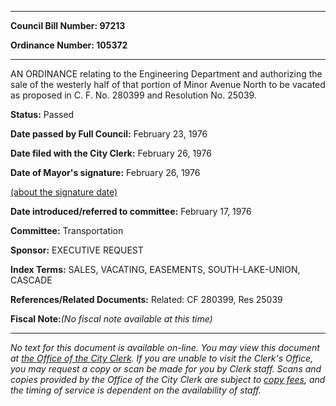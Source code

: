 

********

**Council Bill Number: 97213**
   
**Ordinance Number: 105372**
********

 AN ORDINANCE relating to the Engineering Department and authorizing the sale of the westerly half of that portion of Minor Avenue North to be vacated as proposed in C. F. No. 280399 and Resolution No. 25039.

**Status:** Passed
   
**Date passed by Full Council:** February 23, 1976
   
**Date filed with the City Clerk:** February 26, 1976
   
**Date of Mayor's signature:** February 26, 1976
   
[(about the signature date)](/~public/approvaldate.htm)
   
   
   
**Date introduced/referred to committee:** February 17, 1976
   
**Committee:** Transportation
   
**Sponsor:** EXECUTIVE REQUEST
   
   
**Index Terms:** SALES, VACATING, EASEMENTS, SOUTH-LAKE-UNION, CASCADE

**References/Related Documents:** Related: CF 280399, Res 25039

**Fiscal Note:**_(No fiscal note available at this time)_
********

_No text for this document is available on-line. You may view this document at [the Office of the City Clerk](http://www.seattle.gov/leg/clerk/contactUs.htm). If you are unable to visit the Clerk's Office, you may request a copy or scan be made for you by Clerk staff. Scans and copies provided by the Office of the City Clerk are subject to [copy fees](http://clerk.seattle.gov/~public/clerkfees.htm), and the timing of service is dependent on the availability of staff._

